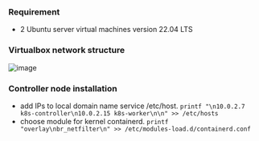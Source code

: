 ### Requirement
- 2 Ubuntu server virtual machines version 22.04 LTS
### Virtualbox network structure
![image](https://github.com/suppi147/NT114.O11.ATCL-Information-Security-Specialization-Project/assets/97881547/01f8d54e-7703-4aac-9496-fb21895b0446)
### Controller node installation
- add IPs to local domain name service /etc/host.
  `printf "\n10.0.2.7 k8s-controller\n10.0.2.15 k8s-worker\n\n" >> /etc/hosts`
- choose module for kernel containerd.
  `printf "overlay\nbr_netfilter\n" >> /etc/modules-load.d/containerd.conf`
